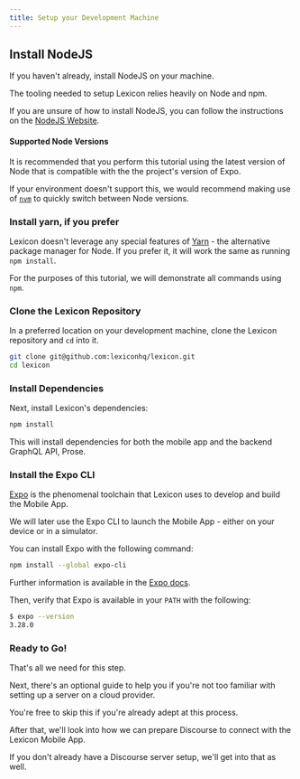```yaml
---
title: Setup your Development Machine
---
```


## Install NodeJS

If you haven't already, install NodeJS on your machine.

The tooling needed to setup Lexicon relies heavily on Node and npm.

If you are unsure of how to install NodeJS, you can follow the instructions on the [NodeJS Website](https://nodejs.org/en/download/).

#### Supported Node Versions

It is recommended that you perform this tutorial using the latest version of Node that is compatible with the the project's version of Expo.

If your environment doesn't support this, we would recommend making use of [`nvm`](https://github.com/nvm-sh/nvm) to quickly switch between Node versions.

### Install yarn, if you prefer

Lexicon doesn't leverage any special features of [Yarn](https://yarnpkg.com/) - the alternative package manager for Node. If you prefer it, it will work the same as running `npm install`.

For the purposes of this tutorial, we will demonstrate all commands using `npm`.

### Clone the Lexicon Repository

In a preferred location on your development machine, clone the Lexicon repository and `cd` into it.

```sh
git clone git@github.com:lexiconhq/lexicon.git
cd lexicon
```

### Install Dependencies

Next, install Lexicon's dependencies:

```sh
npm install
```

This will install dependencies for both the mobile app and the backend GraphQL API, Prose.

### Install the Expo CLI

[Expo](https://expo.io/) is the phenomenal toolchain that Lexicon uses to develop and build the Mobile App.

We will later use the Expo CLI to launch the Mobile App - either on your device or in a simulator.

You can install Expo with the following command:

```sh
npm install --global expo-cli
```

Further information is available in the [Expo docs](https://docs.expo.io/).

Then, verify that Expo is available in your `PATH` with the following:

```sh
$ expo --version
3.28.0
```

### Ready to Go!

That's all we need for this step.

Next, there's an optional guide to help you if you're not too familiar with setting up a server on a cloud provider.

You're free to skip this if you're already adept at this process.

After that, we'll look into how we can prepare Discourse to connect with the Lexicon Mobile App.

If you don't already have a Discourse server setup, we'll get into that as well.
